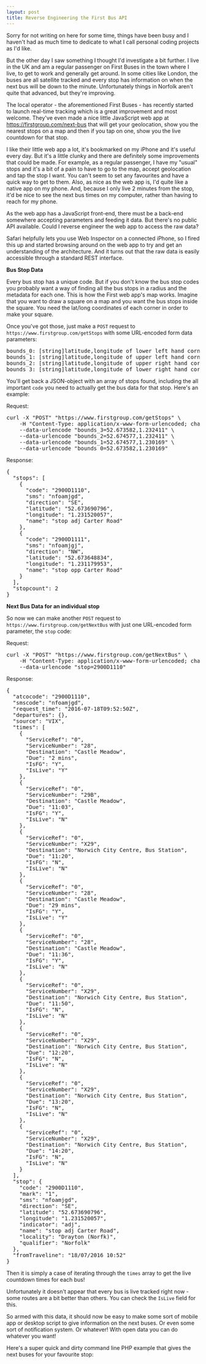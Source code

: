 ```yaml
---
layout: post
title: Reverse Engineering the First Bus API
---
```

Sorry for not writing on here for some time, things have been busy and I haven't had as much time to dedicate to what I call personal coding projects as I'd like.

But the other day I saw something I thought I'd investigate a bit further. I live in the UK and am a regular passenger on First Buses in the town where I live, to get to work and generally get around. In some cities like London, the buses are all satellite tracked and every stop has information on when the next bus will be down to the minute. Unfortunately things in Norfolk aren't quite that advanced, but they're improving.

The local operator - the aforementioned First Buses - has recently started to launch real-time tracking which is a great improvement and most welcome. They've even made a nice little JavaScript web app at https://firstgroup.com/next-bus that will get your geolocation, show you the nearest stops on a map and then if you tap on one, show you the live countdown for that stop.

I like their little web app a lot, it's bookmarked on my iPhone and it's useful every day. But it's a little clunky and there are definitely some improvements that could be made. For example, as a regular passenger, I have my "usual" stops and it's a bit of a pain to have to go to the map, accept geolocation and tap the stop I want. You can't seem to set any favourites and have a quick way to get to them. Also, as nice as the web app is, I'd quite like a native app on my phone. And, because I only live 2 minutes from the stop, it'd be nice to see the next bus times on my computer, rather than having to reach for my phone.

As the web app has a JavaScript front-end, there must be a back-end somewhere accepting parameters and feeding it data. But there's no public API available. Could I reverse engineer the web app to access the raw data?

Safari helpfully lets you use Web Inspector on a connected iPhone, so I fired this up and started browsing around on the web app to try and get an understanding of the architecture. And it turns out that the raw data is easily accessible through a standard REST interface.

<b>Bus Stop Data</b>

Every bus stop has a unique code. But if you don't know the bus stop codes you probably want a way of finding all the bus stops in a radius and the metadata for each one. This is how the First web app's map works. Imagine that you want to draw a square on a map and you want the bus stops inside the square. You need the lat/long coordinates of each corner in order to make your square.

Once you've got those, just make a `POST` request to `https://www.firstgroup.com/getStops` with some URL-encoded form data parameters:

<pre>
bounds_0: [string]latitude,longitude of lower left hand corner
bounds_1: [string]latitude,longitude of upper left hand corner
bounds_2: [string]latitude,longitude of upper right hand corner
bounds_3: [string]latitude,longitude of lower right hand corner
</pre>

You'll get back a JSON-object with an array of stops found, including the all important `code` you need to actually get the bus data for that stop. Here's an example:

Request:
<pre>
curl -X "POST" "https://www.firstgroup.com/getStops" \
	-H "Content-Type: application/x-www-form-urlencoded; charset=utf-8" \
	--data-urlencode "bounds_3=52.673582,1.232411" \
	--data-urlencode "bounds_2=52.674577,1.232411" \
	--data-urlencode "bounds_1=52.674577,1.230169" \
	--data-urlencode "bounds_0=52.673582,1.230169"
</pre>

Response:
<pre>
{
  "stops": [
    {
      "code": "2900D1110",
      "sms": "nfoamjgd",
      "direction": "SE",
      "latitude": "52.673690796",
      "longitude": "1.231520057",
      "name": "stop adj Carter Road"
    },
    {
      "code": "2900D1111",
      "sms": "nfoamjgj",
      "direction": "NW",
      "latitude": "52.673648834",
      "longitude": "1.231179953",
      "name": "stop opp Carter Road"
    }
  ],
  "stopcount": 2
}
</pre>

<b>Next Bus Data for an individual stop</b>

So now we can make another `POST` request to `https://www.firstgroup.com/getNextBus` with just one URL-encoded form parameter, the `stop` code:

Request:
<pre>
curl -X "POST" "https://www.firstgroup.com/getNextBus" \
	-H "Content-Type: application/x-www-form-urlencoded; charset=utf-8" \
	--data-urlencode "stop=2900D1110"
</pre>

Response:
<pre>
{
  "atcocode": "2900D1110",
  "smscode": "nfoamjgd",
  "request_time": "2016-07-18T09:52:50Z",
  "departures": {},
  "source": "VIX",
  "times": [
    {
      "ServiceRef": "0",
      "ServiceNumber": "28",
      "Destination": "Castle Meadow",
      "Due": "2 mins",
      "IsFG": "Y",
      "IsLive": "Y"
    },
    {
      "ServiceRef": "0",
      "ServiceNumber": "29B",
      "Destination": "Castle Meadow",
      "Due": "11:03",
      "IsFG": "Y",
      "IsLive": "N"
    },
    {
      "ServiceRef": "0",
      "ServiceNumber": "X29",
      "Destination": "Norwich City Centre, Bus Station",
      "Due": "11:20",
      "IsFG": "N",
      "IsLive": "N"
    },
    {
      "ServiceRef": "0",
      "ServiceNumber": "28",
      "Destination": "Castle Meadow",
      "Due": "29 mins",
      "IsFG": "Y",
      "IsLive": "Y"
    },
    {
      "ServiceRef": "0",
      "ServiceNumber": "28",
      "Destination": "Castle Meadow",
      "Due": "11:36",
      "IsFG": "Y",
      "IsLive": "N"
    },
    {
      "ServiceRef": "0",
      "ServiceNumber": "X29",
      "Destination": "Norwich City Centre, Bus Station",
      "Due": "11:50",
      "IsFG": "N",
      "IsLive": "N"
    },
    {
      "ServiceRef": "0",
      "ServiceNumber": "X29",
      "Destination": "Norwich City Centre, Bus Station",
      "Due": "12:20",
      "IsFG": "N",
      "IsLive": "N"
    },
    {
      "ServiceRef": "0",
      "ServiceNumber": "X29",
      "Destination": "Norwich City Centre, Bus Station",
      "Due": "13:20",
      "IsFG": "N",
      "IsLive": "N"
    },
    {
      "ServiceRef": "0",
      "ServiceNumber": "X29",
      "Destination": "Norwich City Centre, Bus Station",
      "Due": "14:20",
      "IsFG": "N",
      "IsLive": "N"
    }
  ],
  "stop": {
    "code": "2900D1110",
    "mark": "1",
    "sms": "nfoamjgd",
    "direction": "SE",
    "latitude": "52.673690796",
    "longitude": "1.231520057",
    "indicator": "adj",
    "name": "stop adj Carter Road",
    "locality": "Drayton (Norfk)",
    "qualifier": "Norfolk"
  },
  "fromTraveline": "18/07/2016 10:52"
}
</pre>

Then it is simply a case of iterating through the `times` array to get the live countdown times for each bus!

Unfortunately it doesn't appear that every bus is live tracked right now - some routes are a bit better than others. You can check the `IsLive` field for this.

So armed with this data, it should now be easy to make some sort of mobile app or desktop script to give information on the next buses. Or even some sort of notification system. Or whatever! With open data you can do whatever you want!

Here's a super quick and dirty command line PHP example that gives the next buses for your favourite stop:

<script src="https://gist.github.com/lovattj/903f1457b00c3e582a7cd6e036bd1eaa.js"></script>
